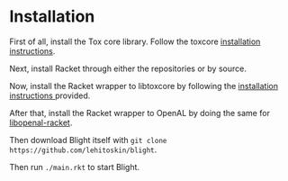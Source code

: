 Installation
============

First of all, install the Tox core library.
Follow the toxcore [installation instructions](https://github.com/irungentoo/toxcore/blob/master/INSTALL.md#linux).

Next, install Racket through either the repositories or by source.

Now, install the Racket wrapper to libtoxcore by following the [installation instructions ](https://github.com/lehitoskin/libtoxcore-racket/blob/master/README.md#installation) provided.

After that, install the Racket wrapper to OpenAL by doing the same for [libopenal-racket](https://github.com/lehitoskin/libopenal-racket/).

Then download Blight itself with ```git clone https://github.com/lehitoskin/blight```.

Then run ```./main.rkt``` to start Blight.
